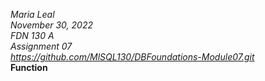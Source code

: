 *Maria Leal*   
*November 30, 2022*  
*FDN 130 A*  
*Assignment 07*  
*https://github.com/MlSQL130/DBFoundations-Module07.git*  
**Function**



    
